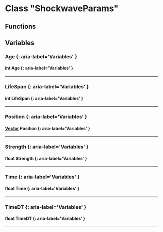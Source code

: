 # Class "ShockwaveParams"
## Functions
## Variables
### Age {: aria-label='Variables' }
#### int Age  {: aria-label='Variables' }

___ 
### LifeSpan {: aria-label='Variables' }
#### int LifeSpan  {: aria-label='Variables' }

___ 
### Position {: aria-label='Variables' }
#### [Vector](../Vector) Position  {: aria-label='Variables' }

___ 
### Strength {: aria-label='Variables' }
#### float Strength  {: aria-label='Variables' }

___ 
### Time {: aria-label='Variables' }
#### float Time  {: aria-label='Variables' }

___ 
### TimeDT {: aria-label='Variables' }
#### float TimeDT  {: aria-label='Variables' }

___ 
